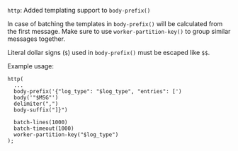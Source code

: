 `http`: Added templating support to `body-prefix()`

In case of batching the templates in `body-prefix()` will be calculated
from the first message. Make sure to use `worker-partition-key()` to
group similar messages together.

Literal dollar signs (`$`) used in `body-prefix()` must be escaped like `$$`.

Example usage:
```
http(
  ...
  body-prefix('{"log_type": "$log_type", "entries": [')
  body('"$MSG"')
  delimiter(",")
  body-suffix("]}")

  batch-lines(1000)
  batch-timeout(1000)
  worker-partition-key("$log_type")
);
```
